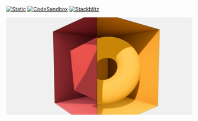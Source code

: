 [![Static](https://img.shields.io/badge/demo-%23646CFF.svg?logo=html5&logoColor=white)](https://pmndrs.github.io/examples/magic-box)
[![CodeSandbox](https://img.shields.io/badge/codesandbox-040404?logo=codesandbox&logoColor=DBDBDB)](https://codesandbox.io/s/github/pmndrs/examples/tree/main/demos/magic-box)
[![Stackblitz](https://img.shields.io/badge/stackblitz-fff?logo=Stackblitz&logoColor=1389FD)](https://stackblitz.com/github/pmndrs/examples/tree/main/demos/magic-box)

![](thumbnail.webp)
